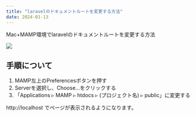 ```yaml
---
title: "laravelのドキュメントルートを変更する方法"
date: 2024-01-13
---
```


Mac+MAMP環境でlaravelのドキュメントルートを変更する方法    

 <img src="https://purin-time.github.io/github-pages-with-jekyll/image/logo_Laravel.png">
    
## 手順について
1. MAMP左上のPreferencesボタンを押す    
2. Serverを選択し、Choose...をクリックする    
3. 「Applications ▹ MAMP ▹ htdocs ▹ (プロジェクト名) ▹ public」に変更する

http://localhost
でページが表示されるようになります。
